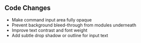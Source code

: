 ## Code Changes

- Make command input area fully opaque
- Prevent background bleed-through from modules underneath
- Improve text contrast and font weight
- Add subtle drop shadow or outline for input text
